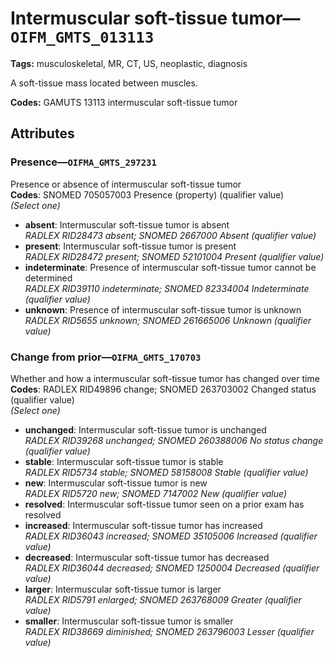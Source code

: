 # Intermuscular soft-tissue tumor—`OIFM_GMTS_013113`

**Tags:** musculoskeletal, MR, CT, US, neoplastic, diagnosis

A soft-tissue mass located between muscles.

**Codes:** GAMUTS 13113 intermuscular soft-tissue tumor

## Attributes

### Presence—`OIFMA_GMTS_297231`

Presence or absence of intermuscular soft-tissue tumor  
**Codes**: SNOMED 705057003 Presence (property) (qualifier value)  
*(Select one)*

- **absent**: Intermuscular soft-tissue tumor is absent  
_RADLEX RID28473 absent; SNOMED 2667000 Absent (qualifier value)_
- **present**: Intermuscular soft-tissue tumor is present  
_RADLEX RID28472 present; SNOMED 52101004 Present (qualifier value)_
- **indeterminate**: Presence of intermuscular soft-tissue tumor cannot be determined  
_RADLEX RID39110 indeterminate; SNOMED 82334004 Indeterminate (qualifier value)_
- **unknown**: Presence of intermuscular soft-tissue tumor is unknown  
_RADLEX RID5655 unknown; SNOMED 261665006 Unknown (qualifier value)_

### Change from prior—`OIFMA_GMTS_170703`

Whether and how a intermuscular soft-tissue tumor has changed over time  
**Codes**: RADLEX RID49896 change; SNOMED 263703002 Changed status (qualifier value)  
*(Select one)*

- **unchanged**: Intermuscular soft-tissue tumor is unchanged  
_RADLEX RID39268 unchanged; SNOMED 260388006 No status change (qualifier value)_
- **stable**: Intermuscular soft-tissue tumor is stable  
_RADLEX RID5734 stable; SNOMED 58158008 Stable (qualifier value)_
- **new**: Intermuscular soft-tissue tumor is new  
_RADLEX RID5720 new; SNOMED 7147002 New (qualifier value)_
- **resolved**: Intermuscular soft-tissue tumor seen on a prior exam has resolved  
- **increased**: Intermuscular soft-tissue tumor has increased  
_RADLEX RID36043 increased; SNOMED 35105006 Increased (qualifier value)_
- **decreased**: Intermuscular soft-tissue tumor has decreased  
_RADLEX RID36044 decreased; SNOMED 1250004 Decreased (qualifier value)_
- **larger**: Intermuscular soft-tissue tumor is larger  
_RADLEX RID5791 enlarged; SNOMED 263768009 Greater (qualifier value)_
- **smaller**: Intermuscular soft-tissue tumor is smaller  
_RADLEX RID38669 diminished; SNOMED 263796003 Lesser (qualifier value)_